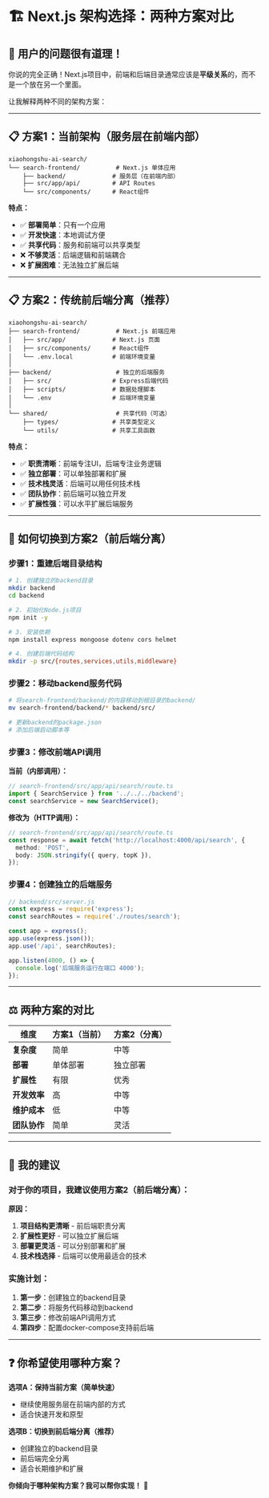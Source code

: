 # 🏗️ Next.js 架构选择：两种方案对比

## 🎯 **用户的问题很有道理！**

你说的完全正确！Next.js项目中，前端和后端目录通常应该是**平级关系**的，而不是一个放在另一个里面。

让我解释两种不同的架构方案：

---

## 📋 **方案1：当前架构（服务层在前端内部）**

```
xiaohongshu-ai-search/
└── search-frontend/          # Next.js 单体应用
    ├── backend/             # 服务层（在前端内部）
    ├── src/app/api/         # API Routes
    └── src/components/      # React组件
```

**特点：**
- ✅ **部署简单**：只有一个应用
- ✅ **开发快速**：本地调试方便
- ✅ **共享代码**：服务和前端可以共享类型
- ❌ **不够灵活**：后端逻辑和前端耦合
- ❌ **扩展困难**：无法独立扩展后端

---

## 📋 **方案2：传统前后端分离（推荐）**

```
xiaohongshu-ai-search/
├── search-frontend/          # Next.js 前端应用
│   ├── src/app/             # Next.js 页面
│   ├── src/components/      # React组件
│   └── .env.local           # 前端环境变量
│
├── backend/                  # 独立的后端服务
│   ├── src/                 # Express后端代码
│   ├── scripts/             # 数据处理脚本
│   └── .env                 # 后端环境变量
│
└── shared/                   # 共享代码（可选）
    ├── types/               # 共享类型定义
    └── utils/               # 共享工具函数
```

**特点：**
- ✅ **职责清晰**：前端专注UI，后端专注业务逻辑
- ✅ **独立部署**：可以单独部署和扩展
- ✅ **技术栈灵活**：后端可以用任何技术栈
- ✅ **团队协作**：前后端可以独立开发
- ✅ **扩展性强**：可以水平扩展后端服务

---

## 🚀 **如何切换到方案2（前后端分离）**

### **步骤1：重建后端目录结构**

```bash
# 1. 创建独立的backend目录
mkdir backend
cd backend

# 2. 初始化Node.js项目
npm init -y

# 3. 安装依赖
npm install express mongoose dotenv cors helmet

# 4. 创建后端代码结构
mkdir -p src/{routes,services,utils,middleware}
```

### **步骤2：移动backend服务代码**

```bash
# 将search-frontend/backend/的内容移动到根目录的backend/
mv search-frontend/backend/* backend/src/

# 更新backend的package.json
# 添加后端启动脚本等
```

### **步骤3：修改前端API调用**

**当前（内部调用）：**
```typescript
// search-frontend/src/app/api/search/route.ts
import { SearchService } from '../../../backend';
const searchService = new SearchService();
```

**修改为（HTTP调用）：**
```typescript
// search-frontend/src/app/api/search/route.ts
const response = await fetch('http://localhost:4000/api/search', {
  method: 'POST',
  body: JSON.stringify({ query, topK }),
});
```

### **步骤4：创建独立的后端服务**

```javascript
// backend/src/server.js
const express = require('express');
const searchRoutes = require('./routes/search');

const app = express();
app.use(express.json());
app.use('/api', searchRoutes);

app.listen(4000, () => {
  console.log('后端服务运行在端口 4000');
});
```

---

## ⚖️ **两种方案的对比**

| 维度 | 方案1（当前） | 方案2（分离） |
|------|-------------|-------------|
| **复杂度** | 简单 | 中等 |
| **部署** | 单体部署 | 独立部署 |
| **扩展性** | 有限 | 优秀 |
| **开发效率** | 高 | 中等 |
| **维护成本** | 低 | 中等 |
| **团队协作** | 简单 | 灵活 |

---

## 🎯 **我的建议**

### **对于你的项目，我建议使用方案2（前后端分离）：**

**原因：**
1. **项目结构更清晰** - 前后端职责分离
2. **扩展性更好** - 可以独立扩展后端
3. **部署更灵活** - 可以分别部署和扩展
4. **技术栈选择** - 后端可以使用最适合的技术

### **实施计划：**

1. **第一步**：创建独立的backend目录
2. **第二步**：将服务代码移动到backend
3. **第三步**：修改前端API调用方式
4. **第四步**：配置docker-compose支持前后端

---

## ❓ **你希望使用哪种方案？**

**选项A：保持当前方案（简单快速）**
- 继续使用服务层在前端内部的方式
- 适合快速开发和原型

**选项B：切换到前后端分离（推荐）**
- 创建独立的backend目录
- 前后端完全分离
- 适合长期维护和扩展

**你倾向于哪种架构方案？我可以帮你实现！** 🚀
